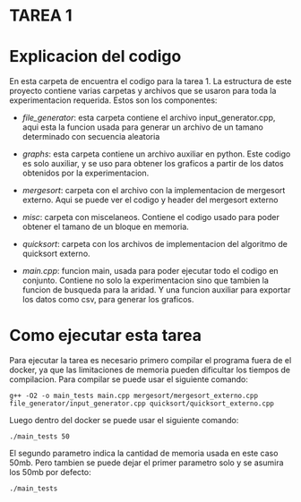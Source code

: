 # TAREA 1

# Explicacion del codigo

En esta carpeta de encuentra el codigo para la tarea 1. La estructura de este proyecto contiene varias carpetas y archivos que se usaron para toda la experimentacion requerida. Estos son los componentes:

- *file_generator*: esta carpeta contiene el archivo input_generator.cpp, aqui esta la funcion usada para generar un archivo de un tamano determinado con secuencia aleatoria

- *graphs*: esta carpeta contiene un archivo auxiliar en python. Este codigo es solo auxiliar, y se uso para obtener los graficos a partir de los datos obtenidos por la experimentacion.

- *mergesort*: carpeta con el archivo con la implementacion de mergesort externo. Aqui se puede ver el codigo y header del mergesort externo

- *misc*: carpeta con miscelaneos. Contiene el codigo usado para poder obtener el tamano de un bloque en memoria.

- *quicksort*: carpeta con los archivos de implementacion del algoritmo de quicksort externo.

- *main.cpp*: funcion main, usada para poder ejecutar todo el codigo en conjunto. Contiene no solo la experimentacion sino que tambien la funcion de busqueda para la aridad. Y una funcion auxiliar para exportar los datos como csv, para generar los graficos.


# Como ejecutar esta tarea

Para ejecutar la tarea es necesario primero compilar el programa fuera de el docker, ya que las limitaciones de memoria pueden dificultar los tiempos de compilacion. Para compilar se puede usar el siguiente comando:

```
g++ -O2 -o main_tests main.cpp mergesort/mergesort_externo.cpp file_generator/input_generator.cpp quicksort/quicksort_externo.cpp
```

Luego dentro del docker se puede usar el siguiente comando:

```
./main_tests 50
```

El segundo parametro indica la cantidad de memoria usada en este caso 50mb. Pero tambien se puede dejar el primer parametro solo y se asumira los 50mb por defecto:
```
./main_tests 
```

